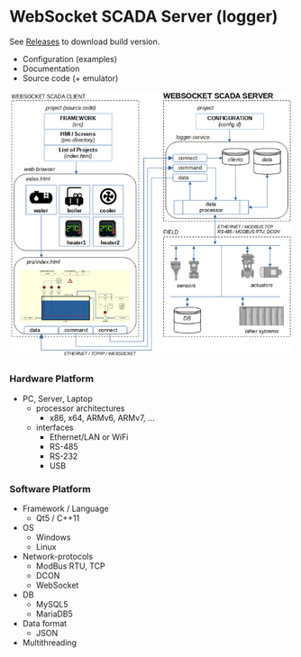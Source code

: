 # WebSocket SCADA Server (logger)

See [Releases](https://github.com/atgroup09/websocket-scada-server/releases) to download build version.

- Configuration (examples)
- Documentation
- Source code (+ emulator)

![scheme](./images/scheme.png)

### Hardware Platform

- PC, Server, Laptop
  - processor architectures
    - x86, x64, ARMv6, ARMv7, ...
  - interfaces
    - Ethernet/LAN or WiFi
    - RS-485
    - RS-232
    - USB

### Software Platform

- Framework / Language
  - Qt5 / C++11
- OS
  - Windows
  - Linux
- Network-protocols
  - ModBus RTU, TCP
  - DCON
  - WebSocket
- DB
  - MySQL5
  - MariaDB5
- Data format
  - JSON
- Multithreading
